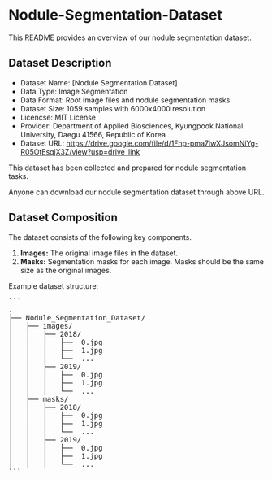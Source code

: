 # Nodule-Segmentation-Dataset

This README provides an overview of our nodule segmentation dataset.

## Dataset Description

- Dataset Name: [Nodule Segmentation Dataset]
- Data Type: Image Segmentation
- Data Format: Root image files and nodule segmentation masks
- Dataset Size: 1059 samples with 6000x4000 resolution
- Licencse: MIT License
- Provider: Department of Applied Biosciences, Kyungpook National University, Daegu 41566, Republic of Korea
- Dataset URL: https://drive.google.com/file/d/1Fhp-pma7iwXJsomNiYg-R05OtEsqjX3Z/view?usp=drive_link
  
This dataset has been collected and prepared for nodule segmentation tasks.

Anyone can download our nodule segmentation dataset through above URL.

## Dataset Composition

The dataset consists of the following key components.

1. **Images:** The original image files in the dataset.
2. **Masks:** Segmentation masks for each image. Masks should be the same size as the original images.

Example dataset structure:

<pre>
```
.
├── Nodule_Segmentation_Dataset/
│   ├── images/
│   │   ├── 2018/
│   │   │   ├──  0.jpg
│   │   │   ├──  1.jpg
│   │   │   └──  ... 
│   │   ├── 2019/
│   │   │   ├──  0.jpg
│   │   │   ├──  1.jpg
│   │   │   └──  ...
│   ├── masks/
│   │   ├── 2018/
│   │   │   ├──  0.jpg
│   │   │   ├──  1.jpg
│   │   │   └──  ... 
│   │   ├── 2019/
│   │   │   ├──  0.jpg
│   │   │   ├──  1.jpg
│   │   │   └──  ...
```
</pre>
